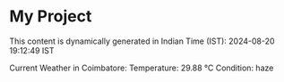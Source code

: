 # My Project

This content is dynamically generated in Indian Time (IST): 2024-08-20 19:12:49 IST


Current Weather in Coimbatore:
Temperature: 29.88 °C
Condition: haze
